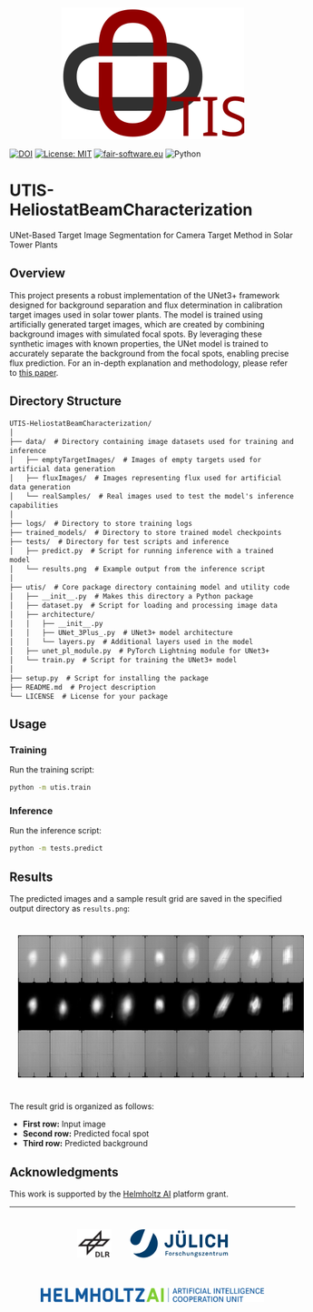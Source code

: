 <p align="center">
<img src="logos/UTIS2.svg" alt="logo" />
</p>

[![DOI](https://img.shields.io/badge/DOI-10.1016/j.solener.2024.112811-brightgreen)](https://doi.org/10.1016/j.solener.2024.112811)
[![License: MIT](https://img.shields.io/badge/License-MIT-blue.svg)](https://opensource.org/licenses/MIT)
[![fair-software.eu](https://img.shields.io/badge/fair--software.eu-%E2%97%8F%20%20%E2%97%8F%20%20%E2%97%8B%20%20%E2%97%8F%20%20%E2%97%8B-orange)](https://fair-software.eu)
![Python](https://img.shields.io/badge/Python-3.8-blue)



# UTIS-HeliostatBeamCharacterization
UNet-Based Target Image Segmentation for Camera Target Method in Solar Tower Plants

## Overview

This project presents a robust implementation of the UNet3+ framework designed for background separation and flux determination in calibration target images used in solar tower plants. The model is trained using artificially generated target images, which are created by combining background images with simulated focal spots. By leveraging these synthetic images with known properties, the UNet model is trained to accurately separate the background from the focal spots, enabling precise flux prediction. For an in-depth explanation and methodology, please refer to [this paper](https://doi.org/10.1016/j.solener.2024.112811).

## Directory Structure

```
UTIS-HeliostatBeamCharacterization/
│
├── data/  # Directory containing image datasets used for training and inference
│   ├── emptyTargetImages/  # Images of empty targets used for artificial data generation
│   ├── fluxImages/  # Images representing flux used for artificial data generation
│   └── realSamples/  # Real images used to test the model's inference capabilities
│
├── logs/  # Directory to store training logs
├── trained_models/  # Directory to store trained model checkpoints
├── tests/  # Directory for test scripts and inference
│   ├── predict.py  # Script for running inference with a trained model
│   └── results.png  # Example output from the inference script
│
├── utis/  # Core package directory containing model and utility code
│   ├── __init__.py  # Makes this directory a Python package
│   ├── dataset.py  # Script for loading and processing image data
│   ├── architecture/
│   │   ├── __init__.py
│   │   ├── UNet_3Plus_.py  # UNet3+ model architecture
│   │   └── layers.py  # Additional layers used in the model
│   ├── unet_pl_module.py  # PyTorch Lightning module for UNet3+
│   └── train.py  # Script for training the UNet3+ model
│
├── setup.py  # Script for installing the package
├── README.md  # Project description
└── LICENSE  # License for your package
```

## Usage

### Training

Run the training script:

```sh
python -m utis.train
```

### Inference

Run the inference script:

```sh
python -m tests.predict
```

## Results

The predicted images and a sample result grid are saved in the specified output directory as `results.png`:

<div align="center">
  <img src="./tests/results.png" height="250px" hspace="3%" vspace="25px">
</div>

The result grid is organized as follows:
- **First row:** Input image
- **Second row:** Predicted focal spot
- **Third row:** Predicted background

## Acknowledgments
This work is supported by the [Helmholtz AI](https://www.helmholtz.ai/) platform grant.

-----------
<div align="center">
  <a href="https://www.dlr.de/EN/Home/home_node.html"><img src="./logos/logo_dlr.svg" height="50px" hspace="3%" vspace="25px"></a>
  <a href="https://www.fz-juelich.de/portal/EN/Home/home_node.html"><img src="./logos/logo_fzj.svg" height="50px" hspace="3%" vspace="25px"></a>
  <a href="https://www.helmholtz.ai/"><img src="./logos/logo_hai.svg" height="25px" hspace="3%" vspace="25px"></a>
</div>
